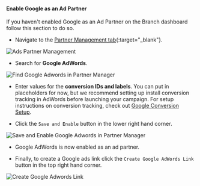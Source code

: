 #### Enable Google as an Ad Partner

If you haven't enabled Google as an Ad Partner on the Branch dashboard follow this section to do so.

- Navigate to the [Partner Management tab](https://dashboard.branch.io/ads/partner-management){:target="\_blank"}.

![Ads Partner Management](/_assets/img/ingredients/deep-linked-ads/enable-google-ad-partner/ads-partner-management.png)

- Search for **Google AdWords**.

![Find Google Adwords in Partner Manager](/_assets/img/ingredients/deep-linked-ads/enable-google-ad-partner/find-google-partner.png)

- Enter values for the **conversion IDs and labels**. You can put in placeholders for now, but we recommend setting up install conversion tracking in AdWords before launching your campaign. For setup instructions on conversion tracking, check out [Google Conversion Setup](/pages/deep-linked-ads/google-conversions/).

- Click the `Save and Enable` button in the lower right hand corner.

![Save and Enable Google Adwords in Partner Manager](/_assets/img/ingredients/deep-linked-ads/enable-google-ad-partner/save-and-enable-google.png)

- Google AdWords is now enabled as an ad partner.

- Finally, to create a Google ads link click the `Create Google AdWords Link` button in the top right hand corner.

![Create Google Adwords Link](/_assets/img/ingredients/deep-linked-ads/enable-google-ad-partner/create-google-link.png)
